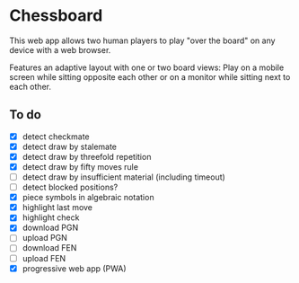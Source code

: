 Chessboard
==========

This web app allows two human players to play "over the board" on any device
with a web browser.

Features an adaptive layout with one or two board views:
Play on a mobile screen while sitting opposite each other
or on a monitor while sitting next to each other.

To do
-----

* [x] detect checkmate
* [x] detect draw by stalemate
* [x] detect draw by threefold repetition
* [x] detect draw by fifty moves rule
* [ ] detect draw by insufficient material (including timeout)
* [ ] detect blocked positions?
* [x] piece symbols in algebraic notation
* [x] highlight last move
* [x] highlight check
* [x] download PGN
* [ ] upload PGN
* [ ] download FEN
* [ ] upload FEN
* [x] progressive web app (PWA)
